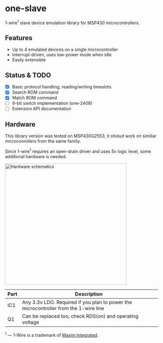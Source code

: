 # one-slave
1-wire<sup>1</sup> slave device emulation library for MSP430 microcontrollers.

## Features

* Up to 4 emulated devices on a single microcontroller
* Interrupt-driven, uses low-power mode when idle
* Easily extensible

## Status & TODO

- [x] Basic protocol handling, reading/writing timeslots
- [x] Search ROM command
- [x] Match ROM command
- [ ] 8-bit switch implementation (one-2408)
- [ ] Extension API documentation

## Hardware

This library version was tested on MSP430G2553; it sholud work on similiar microconrollers from the same family.

Since 1-wire<sup>1</sup> requires an open-drain driver and uses 5v logic level, some additional hardware is needed.

<img src="https://rawgit.com/resetnow/one-slave/master/hardware/main.svg" alt="Hardware schematics" width="400">

Part | Description
------------ | -------------
IC1 | Any 3.3v LDO. Required if you plan to power the microcontroller from the 1-wire line
Q1 | Can be replaced too, check RDS(on) and operating voltage

<sup>1</sup> — 1-Wire is a trademark of [Maxim Integrated](http://www.maxim-ic.com).
